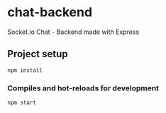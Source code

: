 # chat-backend
Socket.io Chat - Backend made with Express

## Project setup
```
npm install
```

### Compiles and hot-reloads for development
```
npm start
```